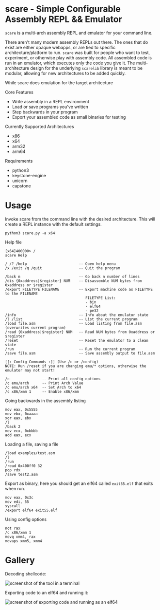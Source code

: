 # scare - Simple Configurable Assembly REPL && Emulator

`scare` is a multi-arch assembly REPL and emulator for your command line.

There aren't many modern assembly REPLs out there. The ones that do exist are either opaque webapps, or are tied to specific architecture/platform to run. `scare` was built for people who want to test, experiment, or otherwise play with assembly code. All assembled code is run in an emulator, which executes only the code you give it. The multi-architecture design for the underlying `scarelib` library is meant to be modular, allowing for new architectures to be added quickly. 

While scare does emulation for the target architecture

Core Features
- Write assembly in a REPL environment
- Load or save programs you've written
- Step backwards in your program
- Export your assembled code as small binaries for testing

Currently Supported Architectures
- x86
- x64
- arm32
- arm64

Requirements
- python3
- keystone-engine
- unicorn
- capstone

# Usage

Invoke scare from the command line with the desired architecture. This will create a REPL instance with the default settings.
```
python3 scare.py -a x64
```

Help file
```
[x64]400000> /
scare Help

/ /? /help                        -- Open help menu
/x /exit /q /quit                 -- Quit the program

/back n                           -- Go back n number of lines
/dis {0xaddress|$register} NUM    -- Disassemble NUM bytes from 0xaddress or $register
/export FILETYPE FILENAME         -- Export machine code as FILETYPE to the FILENAME
                                     FILETYPE List:
                                     - bin
                                     - elf64
                                     - pe32
/info                             -- Info about the emulator state
/l /list                          -- List the current program
/load file.asm                    -- Load listing from file.asm (overwrites current program)
/read {0xaddress|$register} NUM   -- Read NUM bytes from 0xaddress or $register
/reset                            -- Reset the emulator to a clean state
/run                              -- Run the current program
/save file.asm                    -- Save assembly output to file.asm

[[: Config Commands :]] (Use /c or /config)
NOTE: Run /reset if you are changing emu/* options, otherwise the emulator may not start!

/c               -- Print all config options
/c emu/arch      -- Print Arch Value
/c emu/arch x64  -- Set Arch to x64
/c x86/xmm 1     -- Enable x86/xmm
```

Going backwards in the assembly listing
```
mov eax, 0x5555
mov ebx, 0xaaaa
xor eax, ebx
/l
/back 2
mov ecx, 0xbbbb
add eax, ecx
```

Loading a file, saving a file
```
/load examples/test.asm
/l
/run
/read 0x400ff0 32
pop rdx
/save test2.asm
```

Export as binary, here you should get an elf64 called `exit55.elf` that exits when run.
```
mov eax, 0x3c
mov edi, 55
syscall
/export elf64 exit55.elf
```

Using config options

```
not rax
/c x86/xmm 1
movq xmm4, rax
movaps xmm5, xmm4
```

# Gallery

Decoding shellcode:

![screenshot of the tool in a terminal](https://user-images.githubusercontent.com/26436276/225850688-e885a004-430a-493f-9247-ce0807eb9040.png)

Exporting code to an elf64 and running it:

![screenshot of exporting code and running as an elf64](https://user-images.githubusercontent.com/26436276/225850777-88ab3008-e002-49ca-95f9-1b0fe99a2563.png)


